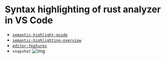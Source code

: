# Syntax highlighting of rust analyzer in VS Code

- [`semantic-highlight-guide`](https://code.visualstudio.com/api/language-extensions/semantic-highlight-guide)
- [`semantic-highlighting-overview`](https://github.com/microsoft/vscode/wiki/Semantic-Highlighting-Overview)
- [`editor-features`](https://rust-analyzer.github.io/manual.html#editor-features)
- `snapshot`
![img](https://github.com/ben1009/syntax-highlighting-of-rust-analyzer-in-VS-Code/assets/1741864/bff7a041-797c-42df-8494-a5ed60f90fce)

